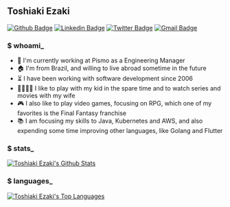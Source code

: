 ## Toshiaki Ezaki
[![Github Badge](https://img.shields.io/badge/-Github-000?style=flat-square&logo=Github&logoColor=white&link=https://github.com/toshiakiezaki)](https://github.com/toshiakiezaki)
[![Linkedin Badge](https://img.shields.io/badge/-LinkedIn-blue?style=flat-square&logo=Linkedin&logoColor=white&link=https://www.linkedin.com/in/toshiakiezaki/)](https://www.linkedin.com/in/toshiakiezaki/)
[![Twitter Badge](https://img.shields.io/badge/-Twitter-1ca0f1?style=flat-square&labelColor=1ca0f1&logo=twitter&logoColor=white&link=https://twitter.com/lgdbittencourt)](https://twitter.com/toshiakiezaki)
[![Gmail Badge](https://img.shields.io/badge/-Gmail-c14438?style=flat-square&logo=Gmail&logoColor=white&link=mailto:toshiaki.ezaki@gmail.com)](mailto:toshiaki.ezaki@gmail.com)

### $ whoami_

- :office: I'm currently working at Pismo as a Engineering Manager
- :house: I'm from Brazil, and willing to live abroad sometime in the future
- :hourglass_flowing_sand: I have been working with software development since 2006
- :family_man_woman_boy_boy: I like to play with my kid in the spare time and to watch series and movies with my wife
- :video_game: I also like to play video games, focusing on RPG, which one of my favorites is the Final Fantasy franchise
- :books: I am focusing my skills to Java, Kubernetes and AWS, and also expending some time improving other languages, like Golang and Flutter

### $ stats_

[![Toshiaki Ezaki's Github Stats](https://github-readme-stats.vercel.app/api?username=toshiakiezaki&theme=codeSTACKr&show_icons=true)](https://github.com/gb8may/github-readme-stats)

### $ languages_

[![Toshiaki Ezaki's Top Languages](https://github-readme-stats.vercel.app/api/top-langs/?username=toshiakiezaki&theme=codeSTACKr&langs_count=12&layout=compact&title_color=2ED3EA)](https://github.com/ricardoSabinolrs/github-readme-stats)

